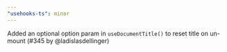 ```yaml
---
"usehooks-ts": minor
---
```


Added an optional option param in `useDocumentTitle()` to reset title on un-mount (#345 by @ladislasdellinger)
